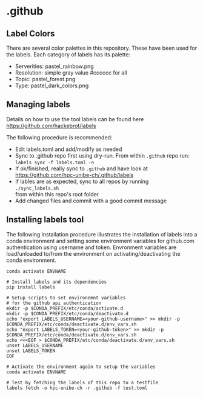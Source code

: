 # .github

## Label Colors

There are several color palettes in this repository. These have
been used for the labels. Each category of labels has its palette:

 * Serverities: pastel_rainbow.png
 * Resolution: simple gray value #cccccc for all
 * Topic: pastel_forest.png
 * Type: pastel_dark_colors.png

## Managing labels

Details on how to use the tool labels can be found here
https://github.com/hackebrot/labels

The following procedure is recommended:

- Edit labels.toml and add/modify as needed
- Sync to .github repo first using dry-run. From within `.github` repo run:  
  `labels sync -f labels.toml -n`
- If ok/finished, really sync to `.github` and have look at  
  https://github.com/hpc-unibe-ch/.github/labels
- If lables are as expected, sync to all repos by running  
  `./sync_labels.sh`  
  from within this repo's root folder
- Add changed files and commit with a good commit message

## Installing labels tool

The following installation procedure illustrates the installation of labels
into a conda environment and setting some environment variables for
github.com authentication using username and token. Envronment variables are
load/unloaded to/from the environment on activating/deactivating the conda
environment.

```
conda activate ENVNAME

# Install labels and its dependencies
pip install labels

# Setup scripts to set environemnt variables
# for the github api authentication
mkdir -p $CONDA_PREFIX/etc/conda/activate.d
mkdir -p $CONDA_PREFIX/etc/conda/deactivate.d
echo "export LABELS_USERNAME=<your-github-username>" >> mkdir -p $CONDA_PREFIX/etc/conda/deactivate.d/env_vars.sh
echo "export LABELS_TOKEN=<your-github-token>" >> mkdir -p $CONDA_PREFIX/etc/conda/deactivate.d/env_vars.sh
echo <<<EOF > $CONDA_PREFIX/etc/conda/deactivate.d/env_vars.sh
unset LABELS_USERNAME
unset LABELS_TOKEN
EOF

# Activate the environment again to setup the variables
conda activate ENVNAME

# Test by fetching the labels of this repo to a testfile
labels fetch -o hpc-unibe-ch -r .github -f test.toml
```


